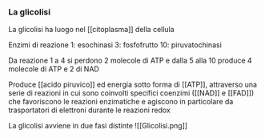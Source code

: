 ### La glicolisi
La glicolisi ha luogo nel [[citoplasma]] della cellula

Enzimi di reazione
1: esochinasi
3: fosfofrutto
10: piruvatochinasi

Da reazione 1 a 4 si perdono 2 molecole di ATP e dalla 5 alla 10 produce 4 molecole di ATP e 2 di NAD

Produce [[acido piruvico]] ed energia sotto forma di [[ATP]], attraverso una serie di reazioni in cui sono coinvolti specifici coenzimi ([[NAD]] e [[FAD]]) che favoriscono le reazioni enzimatiche e agiscono in particolare da
trasportatori di elettroni durante le reazioni redox

La glicolisi avviene in due fasi distinte
![[Glicolisi.png]]